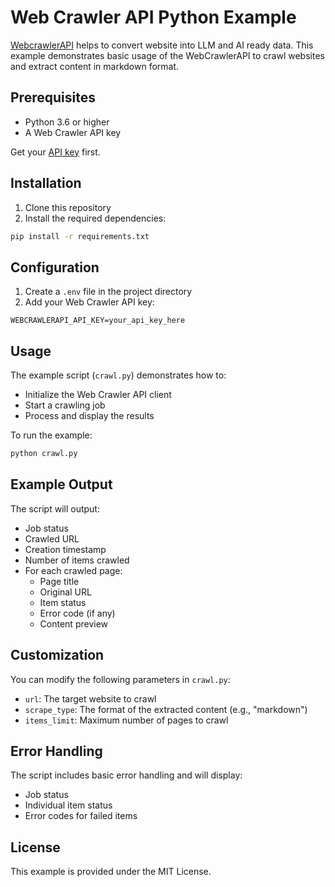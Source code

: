 # Web Crawler API Python Example

[WebcrawlerAPI](https://webcrawlerapi.com) helps to convert website into LLM and AI ready data.
This example demonstrates basic usage of the WebCrawlerAPI to crawl websites and extract content in markdown format.

## Prerequisites

- Python 3.6 or higher
- A Web Crawler API key

Get your [API key](https://webcrawlerapi.com/docs/access-key) first.

## Installation

1. Clone this repository
2. Install the required dependencies:
```bash
pip install -r requirements.txt
```

## Configuration

1. Create a `.env` file in the project directory
2. Add your Web Crawler API key:
```
WEBCRAWLERAPI_API_KEY=your_api_key_here
```

## Usage

The example script (`crawl.py`) demonstrates how to:
- Initialize the Web Crawler API client
- Start a crawling job
- Process and display the results

To run the example:
```bash
python crawl.py
```

## Example Output

The script will output:
- Job status
- Crawled URL
- Creation timestamp
- Number of items crawled
- For each crawled page:
  - Page title
  - Original URL
  - Item status
  - Error code (if any)
  - Content preview

## Customization

You can modify the following parameters in `crawl.py`:
- `url`: The target website to crawl
- `scrape_type`: The format of the extracted content (e.g., "markdown")
- `items_limit`: Maximum number of pages to crawl

## Error Handling

The script includes basic error handling and will display:
- Job status
- Individual item status
- Error codes for failed items

## License

This example is provided under the MIT License.
